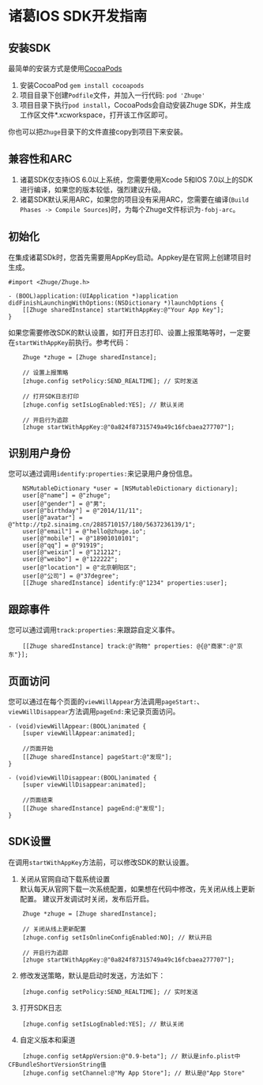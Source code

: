 # 诸葛IOS SDK开发指南

## 安装SDK
最简单的安装方式是使用[CocoaPods](http://cocoapods.org/)
 1. 安装CocoaPod `gem install cocoapods`
 2. 项目目录下创建`Podfile`文件，并加入一行代码: `pod 'Zhuge'`
 3. 项目目录下执行`pod install`，CocoaPods会自动安装Zhuge SDK，并生成工作区文件*.xcworkspace，打开该工作区即可。

你也可以把`Zhuge`目录下的文件直接copy到项目下来安装。

## 兼容性和ARC
 1. 诸葛SDK仅支持iOS 6.0以上系统，您需要使用Xcode 5和IOS 7.0以上的SDK进行编译，如果您的版本较低，强烈建议升级。
 2. 诸葛SDK默认采用ARC，如果您的项目没有采用ARC，您需要在编译(`Build Phases -> Compile Sources`)时，为每个Zhuge文件标识为`-fobj-arc`。

## 初始化
在集成诸葛SDk时，您首先需要用AppKey启动。Appkey是在官网上创建项目时生成。
```objc
#import <Zhuge/Zhuge.h>

- (BOOL)application:(UIApplication *)application didFinishLaunchingWithOptions:(NSDictionary *)launchOptions {
    [[Zhuge sharedInstance] startWithAppKey:@"Your App Key"];
}
```
如果您需要修改SDK的默认设置，如打开日志打印、设置上报策略等时，一定要在`startWithAppKey`前执行。参考代码：
```objc
    Zhuge *zhuge = [Zhuge sharedInstance];

    // 设置上报策略
    [zhuge.config setPolicy:SEND_REALTIME]; // 实时发送

    // 打开SDK日志打印
    [zhuge.config setIsLogEnabled:YES]; // 默认关闭

    // 开启行为追踪
    [zhuge startWithAppKey:@"0a824f87315749a49c16fcbaea277707"];
```

## 识别用户身份
您可以通过调用`identify:properties:`来记录用户身份信息。
```objc
    NSMutableDictionary *user = [NSMutableDictionary dictionary];
    user[@"name"] = @"zhuge";
    user[@"gender"] = @"男";
    user[@"birthday"] = @"2014/11/11";
    user[@"avatar"] = @"http://tp2.sinaimg.cn/2885710157/180/5637236139/1";
    user[@"email"] = @"hello@zhuge.io";
    user[@"mobile"] = @"18901010101";
    user[@"qq"] = @"91919";
    user[@"weixin"] = @"121212";
    user[@"weibo"] = @"122222";
    user[@"location"] = @"北京朝阳区";
    user[@"公司"] = @"37degree";
    [[Zhuge sharedInstance] identify:@"1234" properties:user];
```

## 跟踪事件
您可以通过调用`track:properties:`来跟踪自定义事件。
```objc
    [[Zhuge sharedInstance] track:@"购物" properties: @{@"商家":@"京东"}];
```

## 页面访问
您可以通过在每个页面的`viewWillAppear`方法调用`pageStart:`、`viewWillDisappear`方法调用`pageEnd:`来记录页面访问。
```objc
- (void)viewWillAppear:(BOOL)animated {
    [super viewWillAppear:animated];
    
    //页面开始
    [[Zhuge sharedInstance] pageStart:@"发现"];
}

- (void)viewWillDisappear:(BOOL)animated {
    [super viewWillDisappear:animated];
    
    //页面结束
    [[Zhuge sharedInstance] pageEnd:@"发现"];
}
```
## SDK设置
在调用`startWithAppKey`方法前，可以修改SDK的默认设置。
 1. 关闭从官网自动下载系统设置  
    默认每天从官网下载一次系统配置，如果想在代码中修改，先关闭从线上更新配置。
    建议开发调试时关闭，发布后开启。
```objc
    Zhuge *zhuge = [Zhuge sharedInstance];

    // 关闭从线上更新配置
    [zhuge.config setIsOnlineConfigEnabled:NO]; // 默认开启

    // 开启行为追踪
    [zhuge startWithAppKey:@"0a824f87315749a49c16fcbaea277707"];
```

 2. 修改发送策略，默认是启动时发送，方法如下：
```objc
    [zhuge.config setPolicy:SEND_REALTIME]; // 实时发送
```

 3. 打开SDK日志 
```objc
    [zhuge.config setIsLogEnabled:YES]; // 默认关闭
```

 4. 自定义版本和渠道 
```objc
    [zhuge.config setAppVersion:@"0.9-beta"]; // 默认是info.plist中CFBundleShortVersionString值
    [zhuge.config setChannel:@"My App Store"]; // 默认是@"App Store"
```
